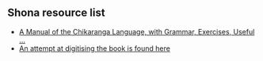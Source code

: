 ## Shona resource list
- [A Manual of the Chikaranga Language, with Grammar, Exercises, Useful ...](https://archive.org/details/amanualchikaran00louwgoog/page/n1)
- [An attempt at digitising the book is found here](https://archive.org/stream/amanualchikaran00louwgoog/amanualchikaran00louwgoog_djvu.txt)

